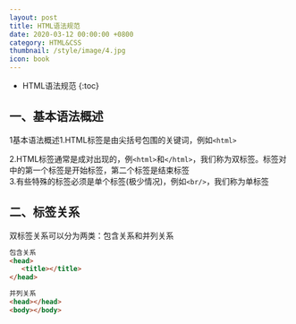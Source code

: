 ```yaml
---
layout: post
title: HTML语法规范
date: 2020-03-12 00:00:00 +0800
category: HTML&CSS
thumbnail: /style/image/4.jpg
icon: book
---
```


* HTML语法规范
{:toc}

## 一、基本语法概述
1基本语法概述1.HTML标签是由尖括号包围的关键词，例如`<html>`  

2.HTML标签通常是成对出现的，例`<html>`和`</html>`，我们称为双标签。标签对中的第一个标签是开始标签，第二个标签是结束标签  
3.有些特殊的标签必须是单个标签(极少情况)，例如`<br/>`，我们称为单标签  

## 二、标签关系
双标签关系可以分为两类：包含关系和并列关系  

```html
包含关系
<head>
   <title></title>
</head>
```
```html
并列关系
<head></head>
<body></body>
```